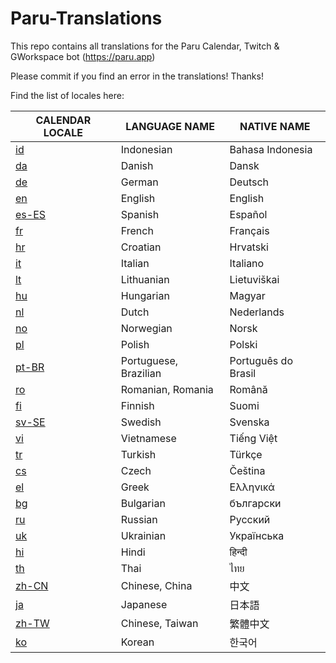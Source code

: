 # Paru-Translations

This repo contains all translations for the Paru Calendar, Twitch & GWorkspace bot (https://paru.app)

Please commit if you find an error in the translations! Thanks!

Find the list of locales here:

|CALENDAR LOCALE|LANGUAGE NAME        |NATIVE NAME        |
|------|---------------------|-------------------|
|[id](calendarBot/id.json)    |Indonesian           |Bahasa Indonesia   |
|[da](calendarBot/da.json)    |Danish               |Dansk              |
|[de](calendarBot/de.json)    |German               |Deutsch            |
|[en](calendarBot/en.json) |English          |English        |
|[es-ES](calendarBot/es-ES.json) |Spanish              |Español            |
|[fr](calendarBot/fr.json)    |French               |Français           |
|[hr](calendarBot/hr.json)    |Croatian             |Hrvatski           |
|[it](calendarBot/it.json)    |Italian              |Italiano           |
|[lt](calendarBot/lt.json)    |Lithuanian           |Lietuviškai        |
|[hu](calendarBot/hu.json)    |Hungarian            |Magyar             |
|[nl](calendarBot/nl.json)    |Dutch                |Nederlands         |
|[no](calendarBot/no.json)    |Norwegian            |Norsk              |
|[pl](calendarBot/pl.json)    |Polish               |Polski             |
|[pt-BR](calendarBot/pt-BR.json) |Portuguese, Brazilian|Português do Brasil|
|[ro](calendarBot/ro.json)    |Romanian, Romania    |Română             |
|[fi](calendarBot/fi.json)    |Finnish              |Suomi              |
|[sv-SE](calendarBot/sv-SE.json) |Swedish              |Svenska            |
|[vi](calendarBot/vi.json)    |Vietnamese           |Tiếng Việt         |
|[tr](calendarBot/tr.json)    |Turkish              |Türkçe             |
|[cs](calendarBot/cs.json)    |Czech                |Čeština            |
|[el](calendarBot/el.json)    |Greek                |Ελληνικά           |
|[bg](calendarBot/bg.json)    |Bulgarian            |български          |
|[ru](calendarBot/ru.json)    |Russian              |Pусский            |
|[uk](calendarBot/uk.json)    |Ukrainian            |Українська         |
|[hi](calendarBot/hi.json)    |Hindi                |हिन्दी             |
|[th](calendarBot/th.json)    |Thai                 |ไทย                |
|[zh-CN](calendarBot/zh-CN.json) |Chinese, China       |中文                 |
|[ja](calendarBot/ja.json)    |Japanese             |日本語                |
|[zh-TW](calendarBot/zh-TW.json) |Chinese, Taiwan      |繁體中文               |
|[ko](calendarBot/ko.json)    |Korean               |한국어                |

